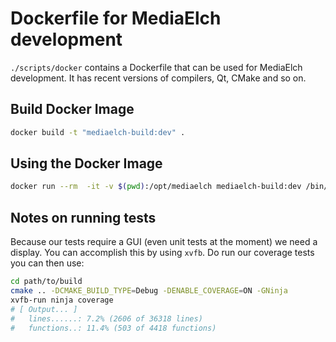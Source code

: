 # Dockerfile for MediaElch development

`./scripts/docker` contains a Dockerfile that can be used for MediaElch
development. It has recent versions of compilers, Qt, CMake and so on.

## Build Docker Image

```sh
docker build -t "mediaelch-build:dev" .
```

## Using the Docker Image

```sh
docker run --rm  -it -v $(pwd):/opt/mediaelch mediaelch-build:dev /bin/bash
```

## Notes on running tests
Because our tests require a GUI (even unit tests at the moment) we need a
display. You can accomplish this by using `xvfb`. Do run our coverage tests
you can then use:

```sh
cd path/to/build
cmake .. -DCMAKE_BUILD_TYPE=Debug -DENABLE_COVERAGE=ON -GNinja
xvfb-run ninja coverage
# [ Output... ]
#   lines......: 7.2% (2606 of 36318 lines)
#   functions..: 11.4% (503 of 4418 functions)
```
